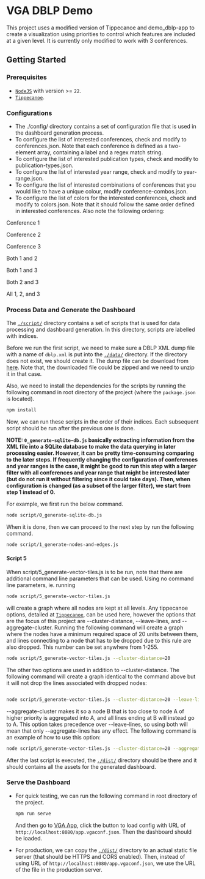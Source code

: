 # VGA DBLP Demo

This project uses a modified version of Tippecanoe and demo_dblp-app to create a visualization using priorities to control which features are included at a given level. It is currently only modified to work with 3 conferences.

## Getting Started

### Prerequisites

- [`NodeJS`](https://nodejs.org/) with version >= `22`.
- [`Tippecanoe`](https://github.com/mapbox/tippecanoe).

### Configurations
* The ./config/ directory contains a set of configuration file that is used in the dashboard generation process.
* To configure the list of interested conferences, check and modify to conferences.json. Note that each conference is defined as a two-element array, containing a label and a regex match string.
* To configure the list of interested publication types, check and modify to publication-types.json.
* To configure the list of interested year range, check and modify to year-range.json.
* To configure the list of interested combinations of conferences that you would like to have a unique colour, modify conference-combos.json.
* To configure the list of colors for the interested conferences, check and modify to colors.json. Note that it should follow the same order defined in interested conferences. Also note the following ordering:

Conference 1

Conference 2

Conference 3

Both 1 and 2

Both 1 and 3

Both 2 and 3

All 1, 2, and 3



### Process Data and Generate the Dashboard


The [`./script/`](./script/) directory contains a set of scripts that is used
for data processing and dashboard generation. In this directory, scripts are
labelled with indices.


Before we run the first script, we need to make sure a DBLP XML dump file with a
name of `dblp.xml` is put into the [`./data/`](./data/) directory. If the
directory does not exist, we should create it. The dump file can be download
from [here](https://dblp.org/xml/). Note that, the downloaded file could be
zipped and we need to unzip it in that case.


Also, we need to install the dependencies for the scripts by running the
following command in root directory of the project (where the `package.json` is
located).


```sh
npm install
```


Now, we can run these scripts in the order of their indices. Each subsequent
script should be run after the previous one is done.


**NOTE: `0_generate-sqlite-db.js` basically extracting information from the XML
file into a SQLite database to make the data querying in later processing
easier. However, it can be pretty time-consuming comparing to the later steps.
If frequently changing the configuration of conferences and year ranges is the
case, it might be good to run this step with a larger filter with all
conferences and year range that might be interested later (but do not run it
without filtering since it could take days). Then, when configuration is changed
(as a subset of the larger filter), we start from step 1 instead of 0.**


For example, we first run the below command.


```sh
node script/0_generate-sqlite-db.js
```


When it is done, then we can proceed to the next step by run the following
command.


```sh
node script/1_generate-nodes-and-edges.js
```

#### Script 5

When script/5_generate-vector-tiles.js is to be run, note that there are additional command line parameters that can be used. Using no command line parameters, ie. running 


```sh
node script/5_generate-vector-tiles.js
```


will create a graph where all nodes are kept at all levels. Any tippecanoe options, detailed at [`Tippecanoe`](https://github.com/mapbox/tippecanoe), can be used here, however the options that are the focus of this project are --cluster-distance, --leave-lines, and --aggregate-cluster. Running the following command will create a graph where the nodes have a minimum required space of 20 units between them, and lines connecting to a node that has to be dropped due to this rule are also dropped. This number can be set anywhere from 1-255.
```sh
node script/5_generate-vector-tiles.js --cluster-distance=20
```

The other two options are used in addition to --cluster-distance. The following command will create a graph identical to the command above but it will not drop the lines associated with dropped nodes:
```sh

node script/5_generate-vector-tiles.js --cluster-distance=20 --leave-lines
```


--aggregate-cluster makes it so a node B that is too close to node A of higher priority is aggregated into A, and all lines ending at B will instead go to A. This option takes precedence over --leave-lines, so using both will mean that only --aggregate-lines has any effect. The following command is an example of how to use this option:

```sh
node script/5_generate-vector-tiles.js --cluster-distance=20 --aggregate-cluster
```

After the last script is executed, the [`./dist/`](./dist/) directory should be
there and it should contains all the assets for the generated dashboard.

### Serve the Dashboard

- For quick testing, we can run the following command in root directory of the
  project.
  ```sh
  npm run serve
  ```
  And then go to [VGA App](https://vga-team.github.io/app/), click the button to
  load config with URL of `http://localhost:8080/app.vgaconf.json`. Then the
  dashboard should be loaded.


- For production, we can copy the [`./dist/`](./dist/) directory to an actual
  static file server (that should be HTTPS and CORS enabled). Then, instead of
  using URL of `http://localhost:8080/app.vgaconf.json`, we use the URL of the
  file in the production server.
